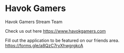 # Havok Gamers
Havok Gamers Stream Team

Check us out here https://www.havokgamers.com 

Fill out the application to be featured on our friends area. https://forms.gle/a8QzC7ryXhwgrgkcA
